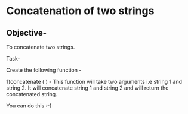# Concatenation of two strings

## Objective-

To concatenate two strings.

Task-

Create the following function -

1)concatenate ( ) - This function will take two arguments i.e string 1 and string 2. It will concatenate string 1 and string 2 and will return the concatenated string.

You can do this :-)
